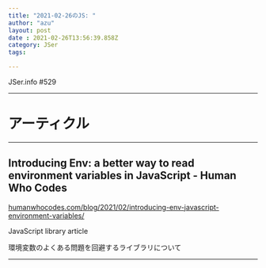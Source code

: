```yaml
---
title: "2021-02-26のJS: "
author: "azu"
layout: post
date : 2021-02-26T13:56:39.858Z
category: JSer
tags:

---
```


JSer.info #529

----

<h1 class="site-genre">アーティクル</h1>

----

## Introducing Env: a better way to read environment variables in JavaScript - Human Who Codes
[humanwhocodes.com/blog/2021/02/introducing-env-javascript-environment-variables/](https://humanwhocodes.com/blog/2021/02/introducing-env-javascript-environment-variables/ "Introducing Env: a better way to read environment variables in JavaScript - Human Who Codes")
<p class="jser-tags jser-tag-icon"><span class="jser-tag">JavaScript</span> <span class="jser-tag">library</span> <span class="jser-tag">article</span></p>

環境変数のよくある問題を回避するライブラリについて


----
